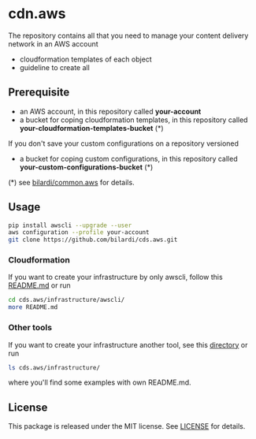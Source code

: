 # cdn.aws
The repository contains all that you need to manage your content delivery network in an AWS account
* cloudformation templates of each object
* guideline to create all

## Prerequisite
* an AWS account, in this repository called **your-account**
* a bucket for coping cloudformation templates, in this repository called **your-cloudformation-templates-bucket** (*)

If you don't save your custom configurations on a repository versioned
* a bucket for coping custom configurations, in this repository called **your-custom-configurations-bucket** (*)

(*) see [bilardi/common.aws](https://github.com/bilardi/common.aws) for details.

## Usage
```sh
pip install awscli --upgrade --user
aws configuration --profile your-account
git clone https://github.com/bilardi/cds.aws.git
```

### Cloudformation
If you want to create your infrastructure by only awscli, follow this [README.md](https://github.com/bilardi/cdn.aws/infrastructure/awscli/README.md) or run
```sh
cd cds.aws/infrastructure/awscli/
more README.md
```

### Other tools
If you want to create your infrastructure another tool, see this [directory](https://github.com/bilardi/cdn.aws/infrastructure) or run
```sh
ls cds.aws/infrastructure/
```
where you'll find some examples with own README.md.

## License
This package is released under the MIT license.  See [LICENSE](LICENSE) for details.

